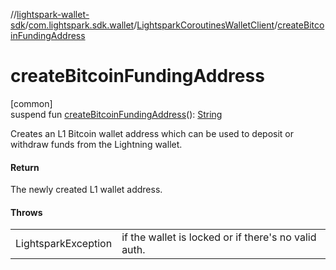 //[lightspark-wallet-sdk](../../../index.md)/[com.lightspark.sdk.wallet](../index.md)/[LightsparkCoroutinesWalletClient](index.md)/[createBitcoinFundingAddress](create-bitcoin-funding-address.md)

# createBitcoinFundingAddress

[common]\
suspend fun [createBitcoinFundingAddress](create-bitcoin-funding-address.md)(): [String](https://kotlinlang.org/api/latest/jvm/stdlib/kotlin/-string/index.html)

Creates an L1 Bitcoin wallet address which can be used to deposit or withdraw funds from the Lightning wallet.

#### Return

The newly created L1 wallet address.

#### Throws

| | |
|---|---|
| LightsparkException | if the wallet is locked or if there's no valid auth. |
